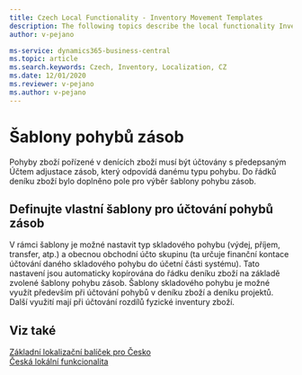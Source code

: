```yaml
---
title: Czech Local Functionality - Inventory Movement Templates
description: The following topics describe the local functionality Inventory Movement Templates in the Czech version of Business Central.
author: v-pejano

ms-service: dynamics365-business-central
ms.topic: article
ms.search.keywords: Czech, Inventory, Localization, CZ
ms.date: 12/01/2020
ms.reviewer: v-pejano
ms.author: v-pejano
---
```



# Šablony pohybů zásob

Pohyby zboží pořízené v denících zboží musí být účtovány s předepsaným Účtem adjustace zásob, který odpovídá danému typu pohybu. Do řádků deníku zboží bylo doplněno pole pro výběr šablony pohybu zásob.  

## Definujte vlastní šablony pro účtování pohybů zásob

V rámci šablony je možné nastavit typ skladového pohybu (výdej, příjem, transfer, atp.) a obecnou obchodní účto skupinu (ta určuje finanční kontace účtování daného skladového pohybu do účetní části systému).
Tato nastavení jsou automaticky kopírována do řádku deníku zboží na základě zvolené šablony pohybu zásob.
Šablony skladového pohybu je možné využít především při účtování pohybů v deníku zboží a deníku projektů. Další využití mají při účtování rozdílů fyzické inventury zboží.

## Viz také

[Základní lokalizační balíček pro Česko](ui-extensions-core-localization-pack-cz.md)  
[Česká lokální funkcionalita](czech-local-functionality.md)  
